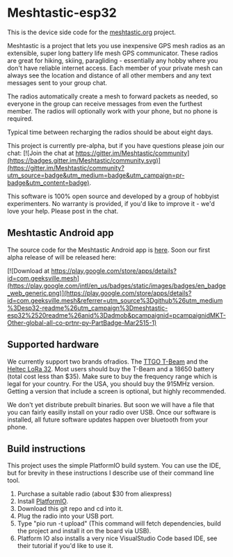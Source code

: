 # Meshtastic-esp32

This is the device side code for the [meshtastic.org](https://www.meshtastic.org) project.  

Meshtastic is a project that lets you use
inexpensive GPS mesh radios as an extensible, super long battery life mesh GPS communicator.  These radios are great for hiking, skiing, paragliding - 
essentially any hobby where you don't have reliable internet access.  Each member of your private mesh can always see the location and distance of all other
members and any text messages sent to your group chat.

The radios automatically create a mesh to forward packets as needed, so everyone in the group can receive messages from even the furthest member.  The radios
will optionally work with your phone, but no phone is required.

Typical time between recharging the radios should be about eight days.

This project is currently pre-alpha, but if you have questions please join our chat: [![Join the chat at https://gitter.im/Meshtastic/community](https://badges.gitter.im/Meshtastic/community.svg)](https://gitter.im/Meshtastic/community?utm_source=badge&utm_medium=badge&utm_campaign=pr-badge&utm_content=badge).

This software is 100% open source and developed by a group of hobbyist experimenters.  No warranty is provided, if you'd like to improve it - we'd love your help.  Please post in the chat.  

## Meshtastic Android app

The source code for the Meshtastic Android app is [here](https://github.com/geeksville/Meshtastic-Android).
Soon our first alpha release of will be released here:

[![Download at https://play.google.com/store/apps/details?id=com.geeksville.mesh](https://play.google.com/intl/en_us/badges/static/images/badges/en_badge_web_generic.png)](https://play.google.com/store/apps/details?id=com.geeksville.mesh&referrer=utm_source%3Dgithub%26utm_medium%3Desp32-readme%26utm_campaign%3Dmeshtastic-esp32%2520readme%26anid%3Dadmob&pcampaignid=pcampaignidMKT-Other-global-all-co-prtnr-py-PartBadge-Mar2515-1)

## Supported hardware

We currently support two brands ofradios.  The [TTGO T-Beam](https://www.aliexpress.com/item/4000119152086.html) and the [Heltec LoRa 32](https://heltec.org/project/wifi-lora-32/).  Most users should buy the T-Beam and a 18650 battery (total cost less than $35).  Make
sure to buy the frequency range which is legal for your country.  For the USA, you should buy the 915MHz version.  Getting a version that include a screen
is optional, but highly recommended.

We don't yet distribute prebuilt binaries.  But soon we will have a file that you can fairly easilly install on your radio over USB.  Once our software is
installed, all future software updates happen over bluetooth from your phone.

## Build instructions

This project uses the simple PlatformIO build system. You can use the IDE, but for brevity
in these instructions I describe use of their command line tool.

1. Purchase a suitable radio (about $30 from aliexpress)
2. Install [PlatformIO](https://platformio.org/).
3. Download this git repo and cd into it.
4. Plug the radio into your USB port.
4. Type "pio run -t upload" (This command will fetch dependencies, build the project and install it on the board via USB).
5. Platform IO also installs a very nice VisualStudio Code based IDE, see their tutorial if you'd like to use it.
